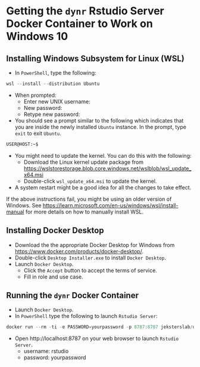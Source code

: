 # Getting the `dynr` Rstudio Server Docker Container to Work on Windows 10

## Installing Windows Subsystem for Linux (WSL)

- In `PowerShell`, type the following:

```powershell
wsl --install --distribution Ubuntu
```

- When prompted:
    - Enter new UNIX username:
    - New password:
    - Retype new password:
- You should see a prompt similar to the following which indicates that you are inside the newly installed `Ubuntu` instance. In the prompt, type `exit` to exit `Ubuntu`.

```bash
USER@HOST:~$
```

- You might need to update the kernel. You can do this with the following:
    - Download the Linux kernel update package from https://wslstorestorage.blob.core.windows.net/wslblob/wsl_update_x64.msi
    - Double-click `wsl_update_x64.msi` to update the kernel.
- A system restart might be a good idea for all the changes to take effect.

If the above instructions fail, you might be using an older version of Windows. See https://learn.microsoft.com/en-us/windows/wsl/install-manual for more details on how to manually install WSL.

## Installing Docker Desktop

- Download the the appropriate Docker Desktop for Windows from https://www.docker.com/products/docker-desktop/.
- Double-click `Desktop Installer.exe` to install `Docker Desktop`.
- Launch `Docker Desktop`.
   - Click the `Accept` button to accept the terms of service.
   - Fill in role and use case.


## Running the `dynr` Docker Container

- Launch `Docker Desktop`.
- In `PowerShell` type the following to launch `Rstudio Server`:

```powershell
docker run --rm -ti -e PASSWORD=yourpassword -p 8787:8787 jeksterslab/dynr-rocker
```

- Open http://localhost:8787 on your web browser to launch `Rstudio Server`.
    - username: rstudio
    - password: yourpassword
